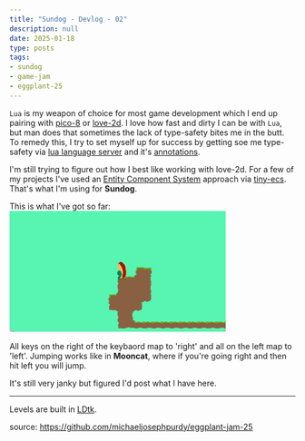 ```yaml
---
title: "Sundog - Devlog - 02"
description: null
date: 2025-01-18
type: posts
tags:
- sundog
- game-jam
- eggplant-25
---
```


`Lua` is my weapon of choice for most game development which I end up pairing with [pico-8](https://lexaloffle.com) or [love-2d](https://love2d.org).
I love how fast and dirty I can be with `Lua`, but man does that sometimes the lack of type-safety bites me in the butt.
To remedy this, I try to set myself up for success by getting soe me type-safety via [lua language server](https://luals.github.io/) and it's [annotations](https://luals.github.io/wiki/annotations/).

I'm still trying to figure out how I best like working with love-2d.
For a few of my projects I've used an [Entity Component System](https://en.wikipedia.org/wiki/Entity_component_system) approach via [tiny-ecs](https://github.com/bakpakin/tiny-ecs/tree/master).
That's what I'm using for **Sundog**.

This is what I've got so far: 
![basic setup](./basic-setup.gif)

All keys on the right of the keybaord map to 'right' and all on the left map to 'left'.
Jumping works like in **Mooncat**, where if you're going right and then hit left you will jump.

It's still very janky but figured I'd post what I have here.

---

Levels are built in [LDtk](https://ldtk.io).

source: https://github.com/michaeljosephpurdy/eggplant-jam-25
